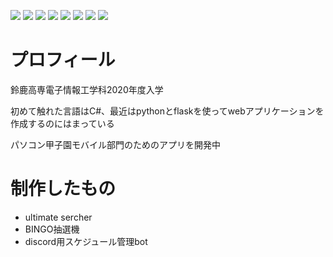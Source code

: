 <img src="https://img.shields.io/badge/-TypeScript-007ACC.svg?logo=typescript&style=flat"> <img src="https://img.shields.io/badge/-Python-F9DC3E.svg?logo=python&style=flat"> <img src="https://img.shields.io/badge/-CSS3-1572B6.svg?logo=css3&style=flat"> <img src="https://img.shields.io/badge/-HTML5-333.svg?logo=html5&style=flat"> <img src="https://img.shields.io/badge/-Flask-000000.svg?logo=flask&style=flat"> <img src="https://img.shields.io/badge/-React-555.svg?logo=react&style=flat"> <img src="https://img.shields.io/badge/-Ubuntu-6F52B5.svg?logo=ubuntu&style=flat"> <img src="https://img.shields.io/badge/-Apache-D22128.svg?logo=apache&style=flat">

# プロフィール
鈴鹿高専電子情報工学科2020年度入学

初めて触れた言語はC#、最近はpythonとflaskを使ってwebアプリケーションを作成するのにはまっている

パソコン甲子園モバイル部門のためのアプリを開発中


# 制作したもの
- ultimate sercher
- BINGO抽選機
- discord用スケジュール管理bot
